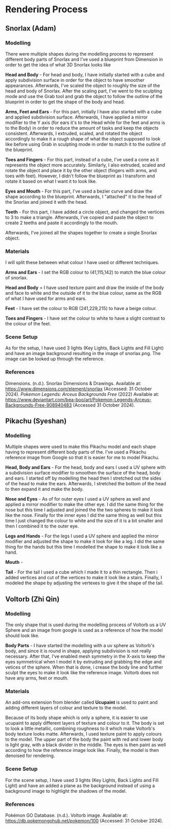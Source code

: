 # Rendering Process

## Snorlax (Adam)

### Modelling
There were multiple shapes during the modelling process to represent different body parts of Snorlax and I've used a blueprint from Dimension in order to get the idea of what 3D Snorlax looks like

**Head and Body** - For head and body, I have initially started with a cube and apply subdivision surface in order for the object to have smoother appearances. Afterwards, I've scaled the object to roughly the size of the head and body of Snorlax. After the scaling part, I've went to the sculpting mode and use the Grab tool and grab the object to follow the outline of the blueprint in order to get the shape of the body and head.

**Arms, Feet and Ears** - For this part, initially I have also started with a cube and applied subdivision surface. Afterwards, I have applied a mirror modifier to the Y axis (for ears it's to the Head while for the feet and arms is to the Body) in order to reduce the amount of tasks and keep the objects consistent. Afterwards, I extruded, scaled, and rotated the object accordingly to make it a rough shape of what the object supposed to look like before using Grab in sculpting mode in order to match it to the outline of the blueprint.

**Toes and Fingers** - For this part, instead of a cube, I've used a cone as it represents the object more accurately. Similarly, I also extruded, scaled and rotate the object and place it by the other object (fingers with arms, and toes with feet). However, I didn't follow the blueprint as I transform and rotate it based on what I want it to look like.

**Eyes and Mouth** - For this part, I've used a bezier curve and draw the shape according to the blueprint. Afterwards, I "attached" it to the head of the Snorlax and joined it with the head.

**Teeth** - For this part, I have added a circle object, and changed the vertices to 3 to make a triangle. Afterwards, I've copied and paste the object to create 2 teeths and paste it accordingly to the mouth.

Afterwards, I've joined all the shapes together to create a single Snorlax object.

### Materials

I will split these between what colour I have used or different techniques.

**Arms and Ears** - I set the RGB colour to (41,115,142) to match the blue colour of snorlax.

**Head and Body** = I have used texture paint and draw the inside of the body and face to white and the outside of it to the blue colour, same as the RGB of what I have used for arms and ears.

**Feet** - I have set the colour to RGB (241,229,215) to have a beige colour.

**Toes and Fingers** - I have set the colour to white to have a slight contrast to the colour of the feet.

### Scene Setup

As for the setup, I have used 3 lights (Key Lights, Back Lights and  Fill Light) and have an image background resulting in the image of snorlax.png. The image can be looked up through the reference.

### References
Dimensions. (n.d.). Snorlax Dimensions & Drawings. Available at: https://www.dimensions.com/element/snorlax (Accessed: 31 October 2024).
*Pokemon Legends: Arceus Backgrounds Free* (2022) Available at: https://www.deviantart.com/bea-boo/art/Pokemon-Legends-Arceus-Backgrounds-Free-908940483 
(Accessed 31 October 2024).

## Pikachu (Syeshan)

### Modelling
Multiple shapes were used to make this Pikachu model and each shape having to represent different body parts of the. I've used a Pikachu reference image from Google so that it is easier for me to model Pikachu.

**Head, Body and Ears** - For the head, body and ears I used a UV sphere with a subdivision surface modifier to smoothen the surface of the head, body and ears. I started off by modelling the head then I stretched out the sides of the head to make the ears. Afterwards, I stretched the bottom of the head to then expand it and make the body.

**Nose and Eyes** - As of for outer eyes I used a UV sphere as well and applied a mirror modifier to make the other eye. I did the same thing for the nose but this time I adjusted and joined the the two spheres to make it look like the nose. Finally for the inner eyes I did the same thing as well but this time I just changed the colour to white and the size of it is a bit smaller and then I combined it to the outer eye.

**Legs and Hands** - For the legs I used a UV sphere and applied the mirror modifier and adjusted the shape to make it look for like a leg. I did the same thing for the hands but this time I modelled the shape to make it look like a hand.

**Mouth** - 

**Tail** - For the tail I used a cube which I made it to a thin rectangle. Then i added vertices and cut of the vertices to make it look like a stairs. Finally, I modeled the shape by adjusting the vertexes to give it the shape of the tail.




## Voltorb (Zhi Qin)

### Modelling
The only shape that is used during the modelling process of Voltorb us a UV Sphere and an image from google is used as a reference of how the model should look like.

**Body Parts** - I have started the modelling with a uv sphere as Voltorb's body, and since it is round in shape, applying subdivision is not really necessary. After that, I've enabled mesh symmetry in the X-axis to keep the eyes symmetrical when I model it by extruding and grabbing the edge and vetices of the sphere. When that is done, i crease the body line and further sculpt the eyes to make it look like the reference image. Voltorb does not have any arms, feet or mouth.

### Materials

An add-ons extension from blender called **Ucupaint** is used to paint and adding different layers of colour and texture to the model.

Because of its body shape which is only a sphere, it is easier to use ucupaint to apply different layers of texture and colour to it. The body is set to look a little metallic, combining roughness to it which make Voltorb's body texture looks matte. Afterwards, I used texture paint to apply colours to the model. The upper part of the body the paint with red and lower body is light gray, with a black divider in the middle. The eyes is then paint as well according to how the reference image look like. Finally, the model is then denoised for rendering.


### Scene Setup

For the scene setup, I have used 3 lights (Key Lights, Back Lights and  Fill Light) and have an added a plane as the background instead of using a background image to highlight the shadows of the model.

### References
Pokémon GO Database. (n.d.). Voltorb image. Available at: https://db.pokemongohub.net/pokemon/100 (Accessed: 31 October 2024).
